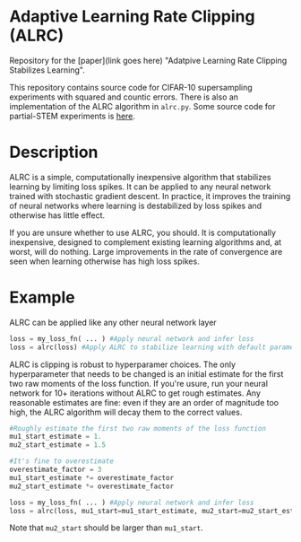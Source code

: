 # Adaptive Learning Rate Clipping (ALRC)

Repository for the [paper](link goes here) "Adatpive Learning Rate Clipping Stabilizes Learning". 

This repository contains source code for CIFAR-10 supersampling experiments with squared and countic errors. There is also an implementation of the ALRC algorithm in `alrc.py`. Some source code for partial-STEM experiments is [here](https://github.com/Jeffrey-Ede/partial-STEM).

# Description

ALRC is a simple, computationally inexpensive algorithm that stabilizes learning by limiting loss spikes. It can be applied to any neural network trained with stochastic gradient descent. In practice, it improves the training of neural networks where learning is destabilized by loss spikes and otherwise has little effect.

If you are unsure whether to use ALRC, you should. It is computationally inexpensive, designed to complement existing learning algorithms and, at worst, will do nothing. Large improvements in the rate of convergence are seen when learning otherwise has high loss spikes.

# Example

ALRC can be applied like any other neural network layer

```python
loss = my_loss_fn( ... ) #Apply neural network and infer loss
loss = alrc(loss) #Apply ALRC to stabilize learning with default parameters
```

ALRC is clipping is robust to hyperparamer choices. The only hyperparameter that needs to be changed is an initial estimate for the first two raw moments of the loss function. If you're usure, run your neural network for 10+ iterations without ALRC to get rough estimates. Any reasonable estimates are fine: even if they are an order of magnitude too high, the ALRC algorithm will decay them to the correct values.

```python
#Roughly estimate the first two raw moments of the loss function
mu1_start_estimate = 1.
mu2_start_estimate = 1.5

#It's fine to overestimate
overestimate_factor = 3 
mu1_start_estimate *= overestimate_factor
mu2_start_estimate *= overestimate_factor

loss = my_loss_fn( ... ) #Apply neural network and infer loss
loss = alrc(loss, mu1_start=mu1_start_estimate, mu2_start=mu2_start_estimate) #Apply ALRC
```

Note that `mu2_start` should be larger than `mu1_start`.

